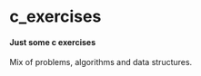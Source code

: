 c_exercises
===========

#### Just some c exercises ####

Mix of problems, algorithms and data structures.
